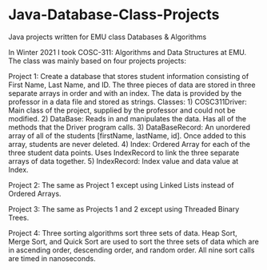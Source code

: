 # Java-Database-Class-Projects
Java projects written for EMU class Databases &amp; Algorithms

In Winter 2021 I took COSC-311: Algorithms and Data Structures at EMU.
The class was mainly based on four projects projects:

Project 1: Create a database that stores student information consisting of First Name, Last Name, and ID. The three pieces of data are stored in three separate arrays in order and with an index. The data is provided by the professor in a data file and stored as strings.
	    Classes:
    1) COSC311Driver: Main class of the project, supplied by the professor and could not be modified.
    2) DataBase: Reads in and manipulates the data. Has all of the methods that the Driver program calls.
    3) DataBaseRecord: An unordered array of all of the students [firstName, lastName, id]. Once added to this array, students are never deleted.
    4) Index: Ordered Array for each of the three student data points. Uses IndexRecord to link the three separate arrays of data together.
    5) IndexRecord: Index value and data value at Index.

Project 2: The same as Project 1 except using Linked Lists instead of Ordered Arrays.

Project 3: The same as Projects 1 and 2 except using Threaded Binary Trees. 

Project 4: Three sorting algorithms sort three sets of data. Heap Sort, Merge Sort, and Quick Sort are used to sort the three sets of data which are in ascending order, descending order, and random order. All nine sort calls are timed in nanoseconds.
